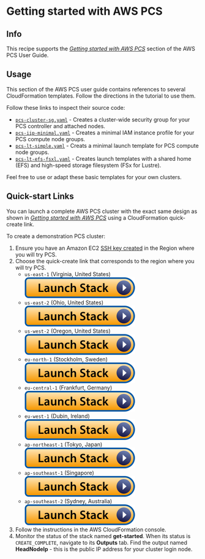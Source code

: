 # Getting started with AWS PCS

## Info

This recipe supports the [_Getting started with AWS PCS_](https://docs.aws.amazon.com/pcs/latest/userguide/getting-started.html) section of the AWS PCS User Guide. 

## Usage

This section of the AWS PCS user guide contains references to several CloudFormation templates. Follow the directions in the tutorial to use them. 

Follow these links to inspect their source code:
* [`pcs-cluster-sg.yaml`](assets/pcs-cluster-sg.yaml) - Creates a cluster-wide security group for your PCS controller and attached nodes.
* [`pcs-iip-minimal.yaml`](assets/pcs-iip-minimal.yaml) - Creates a minimal IAM instance profile for your PCS compute node groups.
* [`pcs-lt-simple.yaml`](assets/pcs-lt-simple.yaml) - Creats a minimal launch template for PCS compute node groups.
* [`pcs-lt-efs-fsxl.yaml`](assets/pcs-lt-efs-fsxl.yaml) - Creates launch templates with a shared home (EFS) and high-speed storage filesystem (FSx for Lustre).

Feel free to use or adapt these basic templates for your own clusters.

## Quick-start Links

You can launch a complete AWS PCS cluster with the exact same design as shown in [_Getting started with AWS PCS_](https://docs.aws.amazon.com/pcs/latest/userguide/getting-started.html) using a CloudFormation quick-create link. 

To create a demonstration PCS cluster:
1. Ensure you have an Amazon EC2 [SSH key created](https://docs.aws.amazon.com/AWSEC2/latest/UserGuide/create-key-pairs.html#having-ec2-create-your-key-pair) in the Region where you will try PCS.
2. Choose the quick-create link that corresponds to the region where you will try PCS. 
    * `us-east-1` (Virginia, United States) [![Launch](../../../docs/media/launch-stack.svg)](https://console.aws.amazon.com/cloudformation/home?region=us-east-1#/stacks/create/review?stackName=get-started&templateURL=https://aws-hpc-recipes-dev.s3.us-east-1.amazonaws.com/cfn/recipes/pcs/getting_started/assets/cluster.yaml&param_HpcRecipesS3Bucket=aws-hpc-recipes-dev&param_HpcRecipesBranch=cfn&ClientIpCidr=0.0.0.0%2F0)
    * `us-east-2` (Ohio, United States) [![Launch](../../../docs/media/launch-stack.svg)](https://console.aws.amazon.com/cloudformation/home?region=us-east-2#/stacks/create/review?stackName=get-started&templateURL=https://aws-hpc-recipes-dev.s3.us-east-1.amazonaws.com/cfn/recipes/pcs/getting_started/assets/cluster.yaml&param_HpcRecipesS3Bucket=aws-hpc-recipes-dev&param_HpcRecipesBranch=cfn&ClientIpCidr=0.0.0.0%2F0)
    * `us-west-2` (Oregon, United States) [![Launch](../../../docs/media/launch-stack.svg)](https://console.aws.amazon.com/cloudformation/home?region=us-west-2#/stacks/create/review?stackName=get-started&templateURL=https://aws-hpc-recipes-dev.s3.us-east-1.amazonaws.com/cfn/recipes/pcs/getting_started/assets/cluster.yaml&param_HpcRecipesS3Bucket=aws-hpc-recipes-dev&param_HpcRecipesBranch=cfn&ClientIpCidr=0.0.0.0%2F0)
    * `eu-north-1` (Stockholm, Sweden) ![Launch](../../../docs/media/launch-stack.svg)
    * `eu-central-1` (Frankfurt, Germany) ![Launch](../../../docs/media/launch-stack.svg)
    * `eu-west-1` (Dubin, Ireland) ![Launch](../../../docs/media/launch-stack.svg)
    * `ap-northeast-1` (Tokyo, Japan) ![Launch](../../../docs/media/launch-stack.svg)
    * `ap-southeast-1` (Singapore) ![Launch](../../../docs/media/launch-stack.svg)
    * `ap-southeast-2` (Sydney, Australia) ![Launch](../../../docs/media/launch-stack.svg)
3. Follow the instructions in the AWS CloudFormation console.
4. Monitor the status of the stack named **get-started**. When its status is `CREATE_COMPLETE`, navigate to its **Outputs** tab. Find the output named **HeadNodeIp** - this is the public IP address for your cluster login node.

